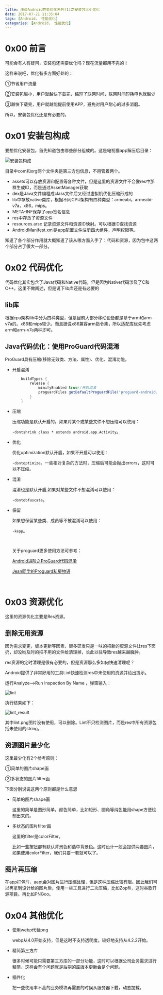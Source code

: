 ```yaml
---
title: 浅谈Android性能优化系列(1)之安装包大小优化
date: 2017-07-21 11:35:04
tags: [Android， 性能优化]
categories: [Android， 性能优化]
---
```


# 0x00 前言

可能会有人有疑问，安装包还需要优化吗？现在流量都用不完的！

这样来说吧，优化有多方面好处的：

①节省用户流量

②安装包越小，用户就越快下载完，缩短了联网时间，联网时间短耗电也就越少

③越快下载完，用户就越能提前使用APP，避免对用户耐心的过多消磨。

所以，安装包优化还是有必要的。

# 0x01 安装包构成

要想优化安装包，首先知道包由哪些部分组成的。这是电视猫app解压后目录：

![安装包构成](浅谈Android性能优化系列-1-之安装包大小优化/安装包构成.png)

目录中com和org两个文件夹是第三方包信息，不用管着两个。

- assets可以存放资源和配置等各种文件，但是这里的资源文件不会像res中那样生成ID，而是通过AssetManager获取
- dex是Java文件编程成class文件后又经过虚拟机优化压缩形成的
- lib中存放native类库，根据不同CPU架构有四种类型：armeabi，armeabi-v7a，x86，mips。
- META-INF保存了app签名信息
- res中存放了资源文件
- resources.arsc 记录资源文件和资源ID映射。可以根据ID查找资源
- AndroidManifest.xml是app配置文件注册四大组件，声明权限等。



知道了各个部分作用就大概知道了该从哪方面入手了：代码和资源，因为包中这两个部分占了很大一部分。

# 0x02 代码优化

代码优化其实包含了Java代码和Native代码，但是因为Native代码涉及了C和C++，这里不做阐述，但是说下lib库还是有必要的

## lib库

根据cpu架构lib中分为四种类型，但是目前大部分移动设备都是基于arm和arm-v7a的。x86和mips较少。而且据说x86兼容arm指令集，所以适配库优先考虑arm和arm-v7a两种即可。

## Java代码优化：使用ProGuard代码混淆

ProGuard具有压缩(移除无效类、方法、属性)、优化、混淆功能。

- 开启混淆

  ```groovy
      buildTypes {
          release {
              minifyEnabled true//开启混淆
              proguardFiles getDefaultProguardFile('proguard-android.txt'), 'proguard-rules.pro' //混淆文件
          }
      }
  ```

- 压缩

  压缩功能是默认开启的，如果对某个或某些文件不想压缩可以使用：

  `-dontshrink class * extends android.app.Activity`。

- 优化

  优化optimization默认开启，如果不开启可以使用：

  `-dontoptimize`。一些相对复杂的方法时，压缩后可能会抛出errors，这时可以不压缩。

- 混淆

  混淆也是默认开启,如果对某些文件不想混淆可以使用：

  `-dontobfuscate`。

- 保留

  如果想保留某些类、成员等不被混淆可以使用：

  `-kepp`。

  ​

  关于proguard更多使用方法可参考：

  [Android进阶之ProGuard代码混淆](http://hanhailong.com/2015/12/28/Android%E8%BF%9B%E9%98%B6%E4%B9%8BProGuard%E4%BB%A3%E7%A0%81%E6%B7%B7%E6%B7%86/)

  [Jean同学的Proguard私房物语](https://my.oschina.net/u/659658/blog/71976)

  ​

# 0x03 资源优化

这里的资源优化主要是Res资源。

## 删除无用资源

因为需求变更，版本更新等因素，很多研发只是一味的把新的资源文件让res下面扔，却没哟及时的把不用的文件给清理掉，长此以往导致res越来越臃肿。

res资源的定时清理是很有必要的，但是资源那么多如何快速清理呢？

Android提供了非常好用的工具Lint快速检测res中未使用的资源并给出提示。

运行Analyze—>Run Inspection By Name ，弹窗输入：

![lint](浅谈Android性能优化系列-1-之安装包大小优化/lint.png)

执行结果如下：

![lint_result](浅谈Android性能优化系列-1-之安装包大小优化/lint_result.png)

其中lint.png图片没有使用，可以删除。Lint不只检测图片，而是res中所有资源包括未使用的string。

## 资源图片最少化

这里最少化有2个参考原则：

①简单的图片shape画

②多状态的图片filter画

下面分别说说这两个原则都是什么意思

- 简单的图片shape画

  这里的简单是图形简单，颜色简单，比如矩形、圆角等纯色能用shape方便绘制出来的。

- 多状态的图片filter画

  这里的filter是colorFilter。

  比如一些按钮都有默认背景色和选中背景色。这时设计一般会提供两套图片，如果使用colorFilter，我们只要一套就可以了。

## 图片再压缩

在app打包时，aapt会对图片进行压缩处理，但是这种压缩比较有限。因此我们可以再拿到设计给的图片后，使用一些工具进行二次压缩，比如Zopfli，这时谷歌开源项目。再比如PNGoo。

# 0x04 其他优化

- 使用webp代替png

  webp从4.0开始支持，但是这时不支持透明度。较好地支持从4.2.2开始。

- 精简第三方库

  很多时候可能只需要第三方库的一部分功能，这时可以根据公司业务需求进行精简，这样会有个问题就是后期的库版本更新会是个问题。

- 插件化

  把一些使用率不高的业务模块再需要的时候从服务器下载，动态加载。